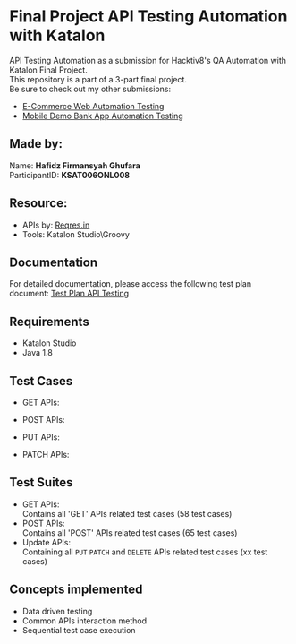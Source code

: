 # Final Project API Testing Automation with Katalon
API Testing Automation as a submission for Hacktiv8's QA Automation with Katalon Final Project. <br>
This repository is a part of a 3-part final project. <br>
Be sure to check out my other submissions: <br>
- [E-Commerce Web Automation Testing](https://github.com/hafidzfg/fp-btdp-mobile-testing) 
- [Mobile Demo Bank App Automation Testing](https://github.com/hafidzfg/fp-btdp-web-testing)

## Made by:

Name: **Hafidz Firmansyah Ghufara** <br>
ParticipantID: **KSAT006ONL008**

## Resource:
- APIs by: [Reqres.in](https://reqres.in/)
- Tools: Katalon Studio\Groovy

## Documentation
For detailed documentation, please access the following test plan document: [Test Plan API Testing]()

## Requirements
- Katalon Studio
- Java 1.8

## Test Cases
- GET APIs:

- POST APIs:

- PUT APIs:

- PATCH APIs:

## Test Suites
- GET APIs: <br>
Contains all 'GET' APIs related test cases (58 test cases)
- POST APIs: <br>
Contains all 'POST' APIs related test cases (65 test cases)
- Update APIs: <br>
Containing all `PUT` `PATCH` and `DELETE` APIs related test cases (xx test cases)

## Concepts implemented
- Data driven testing
- Common APIs interaction method
- Sequential test case execution
